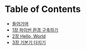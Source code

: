 # Table of Contents

* [들어가며](_draft/ch00-prologue.md)
* [1장 파이썬 환경 구축하기](_draft/ch01-setup.md)
* [2장 Hello, World](_draft/ch02-hello-world.md)
* [3장 기본기 다지기](_draft/ch03-syntax.md)